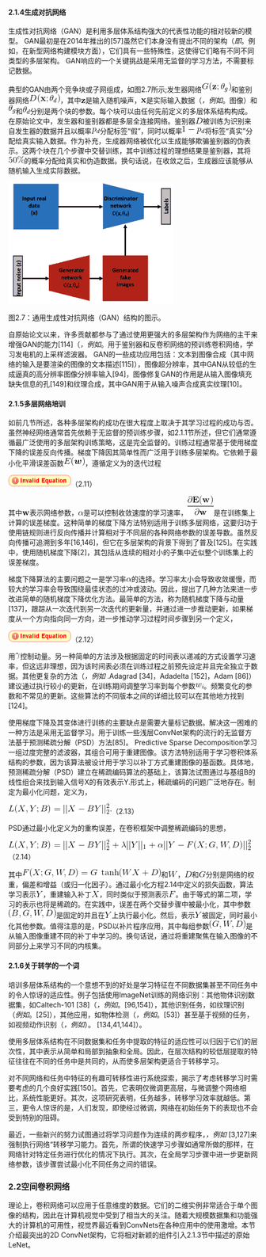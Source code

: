 #### 2.1.4生成对抗网络

生成性对抗网络（GAN）是利用多层体系结构强大的代表性功能的相对较新的模型。 GAN最初是在2014年推出的[57]虽然它们本身没有提出不同的架构（_即_。例如，在新型网络构建模块方面），它们具有一些特殊性，这使得它们略有不同不同类型的多层架构。 GAN响应的一个关键挑战是采用无监督的学习方法，不需要标记数据。

典型的GAN由两个竞争块或子网组成，如图2.7所示;发生器网络![](img/tex47.gif)和鉴别器网络![](img/tex48.gif)，其中![](img/tex49.gif)是输入随机噪声，![](img/tex50.gif)是实际输入数据（_，例如_。图像）和![](img/tex51.gif)和![](img/tex52.gif)分别是两个块的参数。每个块可以由任何先前定义的多层体系结构构成。在原始论文中，发生器和鉴别器都是多层全连接网络。鉴别器![](img/tex53.gif)被训练为识别来自发生器的数据并且以概率![](img/tex54.gif)分配标签“假”，同时以概率![](img/tex55.gif)将标签“真实”分配给真实输入数据。作为补充，生成器网络被优化以生成能够欺骗鉴别器的伪表示。这两个块在几个步骤中交替训练，其中训练过程的理想结果是鉴别器，其将![](img/tex56.gif)的概率分配给真实和伪造数据。换句话说，在收敛之后，生成器应该能够从随机输入生成实际数据。

![](img/x7.png)

图2.7：通用生成性对抗网络（GAN）结构的图示。

自原始论文以来，许多贡献都参与了通过使用更强大的多层架构作为网络的主干来增强GAN的能力[114]（_，例如_。用于鉴别器和反卷积网络的预训练卷积网络，学习发电机的上采样滤波器。 GAN的一些成功应用包括：文本到图像合成（其中网络的输入是要渲染的图像的文本描述[115]），图像超分辨率，其中GAN从较低的生成逼真的高分辨率图像分辨率输入[94]，图像修复GAN的作用是从输入图像填充缺失信息的孔[149]和纹理合成，其中GAN用于从输入噪声合成真实纹理[10]。

#### 2.1.5多层网络培训

如前几节所述，各种多层架构的成功在很大程度上取决于其学习过程的成功与否。虽然神经网络通常首先依赖于无监督的预训练步骤，如2.1.1节所述，但它们通常遵循最广泛使用的多层架构训练策略，这是完全监督的。训练过程通常基于使用梯度下降的误差反向传播。梯度下降因其简单性而广泛用于训练多层架构。它依赖于最小化平滑误差函数![](img/tex57.gif)，遵循定义为的迭代过程

![](img/tex58.gif)（2.11）

其中![](img/tex59.gif)表示网络参数，![](img/tex15.gif)是可以控制收敛速度的学习速率，![](img/tex60.gif)是在训练集上计算的误差梯度。这种简单的梯度下降方法特别适用于训练多层网络，这要归功于使用链规则进行反向传播并计算相对于不同层的各种网络参数的误差导数。虽然反向传播可追溯到多年[16,146]，但它在多层架构的背景下得到了普及[125]。在实践中，使用随机梯度下降[2]，其包括从连续的相对小的子集中近似整个训练集上的误差梯度。

梯度下降算法的主要问题之一是学习率![](img/tex15.gif)的选择。学习率太小会导致收敛缓慢，而较大的学习率会导致围绕最佳状态的过冲或波动。因此，提出了几种方法来进一步改进简单的随机梯度下降优化方法。最简单的方法，称为随机梯度下降与动量[137]，跟踪从一次迭代到另一次迭代的更新量，并通过进一步推动更新，如果梯度从一个方向指向同一方向，进一步推动学习过程时间步骤到另一个定义，

![](img/tex61.gif)（2.12）

用![](img/tex62.gif)控制动量。另一种简单的方法涉及根据固定的时间表以递减的方式设置学习速率，但这远非理想，因为该时间表必须在训练过程之前预先设定并且完全独立于数据。其他更复杂的方法（_，例如_ .Adagrad [34]，Adadelta [152]，Adam [86]）建议通过执行较小的更新，在训练期间调整学习率到每个参数![](img/tex21.gif)。频繁变化的参数和不常见的更新。这些算法的不同版本之间的详细比较可以在其他地方找到[124]。

使用梯度下降及其变体进行训练的主要缺点是需要大量标记数据。解决这一困难的一种方法是采用无监督学习。用于训练一些浅层ConvNet架构的流行的无监督方法基于预测稀疏分解（PSD）方法[85]。 Predictive Sparse Decomposition学习一组过度完整的滤波器，其组合可用于重建图像。该方法特别适用于学习卷积体系结构的参数，因为该算法被设计用于学习以补丁方式重建图像的基函数。具体地，预测稀疏分解（PSD）建立在稀疏编码算法的基础上，该算法试图通过与基组B的线性组合来找到输入信号X的有效表示Y.形式上，稀疏编码的问题广泛地存在。制定为最小化问题，定义为，

![](img/tex63.gif)（2.13）

PSD通过最小化定义为的重构误差，在卷积框架中调整稀疏编码的思想，

![](img/tex64.gif)（2.14）

其中![](img/tex65.gif)和![](img/tex66.gif)，![](img/tex53.gif)和![](img/tex67.gif)分别是网络的权重，偏差和增益（或归一化因子）。通过最小化方程2.14中定义的损失函数，算法学习表示![](img/tex68.gif)，重建输入补丁![](img/tex69.gif)，同时类似于预测表示![](img/tex70.gif)。由于等式的第二项，学习的表示也将是稀疏的。在实践中，误差在两个交替步骤中被最小化，其中参数![](img/tex71.gif)是固定的并且在![](img/tex68.gif)上执行最小化。然后，表示![](img/tex68.gif)被固定，同时最小化其他参数。值得注意的是，PSD以补片程序应用，其中每组参数![](img/tex72.gif)是从输入图像重建不同的补丁中学习的。换句话说，通过将重建聚焦在输入图像的不同部分上来学习不同的内核集。

#### 2.1.6关于转学的一个词

培训多层体系结构的一个意想不到的好处是学习特征在不同数据集甚至不同任务中的令人惊讶的适应性。例子包括使用ImageNet训练的网络识别：其他物体识别数据集，如Caltech-101 [38]（_，例如_。[96,154]），其他识别任务，如纹理识别（_例如_。[25]），其他应用，如物体检测（_，例如_。[53]）甚至基于视频的任务，如视频动作识别（_，例如_）。 [134,41,144]）。

使用多层体系结构在不同数据集和任务中提取的特征的适应性可以归因于它们的层次性，其中表示从简单和局部到抽象和全局。因此，在层次结构的较低层提取的特征往往在不同的任务中是共同的，从而使多层架构更适合于转移学习。

对不同网络和任务中特征的有趣可转移性进行系统探索，揭示了考虑转移学习时需要考虑的几个良好实践[150]。首先，它表明仅微调更高层，与微调整个网络相比，系统性能更好。其次，这项研究表明，任务越多，转移学习效率就越低。第三，更令人惊讶的是，人们发现，即使经过微调，网络在初始任务下的表现也不会受到特别的阻碍。

最近，一些新兴的努力试图通过将学习问题作为连续的两步程序，_，例如_ [3,127]来强制执行网络“转移学习能力。首先，所谓的快速学习步骤如通常所做的那样，在网络针对特定任务进行优化的情况下执行。其次，在全局学习步骤中进一步更新网络参数，该步骤尝试最小化不同任务之间的错误。

### 2.2空间卷积网络

理论上，卷积网络可以应用于任意维度的数据。它们的二维实例非常适合于单个图像的结构，因此在计算机视觉中受到了相当大的关注。随着大规模数据集和功能强大的计算机的可用性，视觉界最近看到ConvNets在各种应用中的使用激增。本节介绍最突出的2D ConvNet架构，它将相对新颖的组件引入2.1.3节中描述的原始LeNet。
